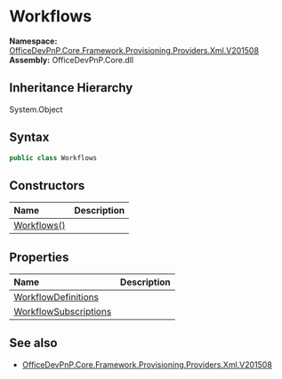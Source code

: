 # Workflows
  

**Namespace:** [OfficeDevPnP.Core.Framework.Provisioning.Providers.Xml.V201508](OfficeDevPnP.Core.Framework.Provisioning.Providers.Xml.V201508.md)  
**Assembly:** OfficeDevPnP.Core.dll  
## Inheritance Hierarchy
System.Object  


## Syntax
```C#
public class Workflows
```
## Constructors
|**Name**|**Description**|
|:-----|:-----|
| [Workflows()](OfficeDevPnP.Core.Framework.Provisioning.Providers.Xml.V201508.Workflows.ctor1.md) | 
## Properties
|**Name**|**Description**|
|:-----|:-----|
| [WorkflowDefinitions](OfficeDevPnP.Core.Framework.Provisioning.Providers.Xml.V201508.Workflows.WorkflowDefinitions.md) | 
| [WorkflowSubscriptions](OfficeDevPnP.Core.Framework.Provisioning.Providers.Xml.V201508.Workflows.WorkflowSubscriptions.md) | 
## See also
- [OfficeDevPnP.Core.Framework.Provisioning.Providers.Xml.V201508](OfficeDevPnP.Core.Framework.Provisioning.Providers.Xml.V201508.md)
